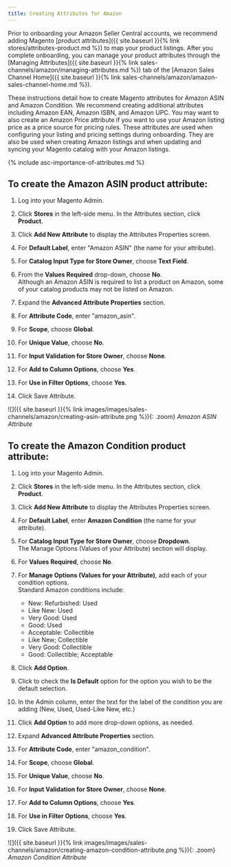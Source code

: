 ```yaml
---
title: Creating Attributes for Amazon
---
```



Prior to onboarding your Amazon Seller Central accounts, we recommend adding Magento [product attributes]({{ site.baseurl }}{% link stores/attributes-product.md %}) to map your product listings. After you complete onboarding, you can manage your product attributes through the [Managing Attributes]({{ site.baseurl }}{% link sales-channels/amazon/managing-attributes.md %}) tab of the [Amazon Sales Channel Home]({{ site.baseurl }}{% link sales-channels/amazon/amazon-sales-channel-home.md %}).

These instructions detail how to create Magento attributes for Amazon ASIN and Amazon Condition. We recommend creating additional attributes including Amazon EAN, Amazon ISBN, and Amazon UPC. You may want to also create an Amazon Price attribute if you want to use your Amazon listing price as a price source for pricing rules. These attributes are used when configuring your listing and pricing settings during onboarding. They are also be used when creating Amazon listings and when updating and syncing your Magento catalog with your Amazon listings.

{% include asc-importance-of-attributes.md %}

## To create the Amazon ASIN product attribute:

1. Log into your Magento Admin.

1. Click **Stores** in the left-side menu. In the Attributes section, click **Product**.

1. Click **Add New Attribute** to display the Attributes Properties screen.

1. For **Default Label**, enter "Amazon ASIN" (the name for your attribute).

1. For **Catalog Input Type for Store Owner**, choose **Text Field**.

1. From the **Values Required** drop-down, choose **No**.
<br/>Although an Amazon ASIN is required to list a product on Amazon, some of your catalog products may not be listed on Amazon.

1. Expand the **Advanced Attribute Properties** section.

1. For **Attribute Code**, enter "amazon_asin".

1. For **Scope**, choose **Global**.

1. For **Unique Value**, choose **No**.

1. For **Input Validation for Store Owner**, choose **None**.

1. For **Add to Column Options**, choose **Yes**.

1. For **Use in Filter Options**, choose **Yes**.

1. Click <span class="btn">Save Attribute</span>.

![]({{ site.baseurl }}{% link images/images/sales-channels/amazon/creating-asin-attribute.png %}){: .zoom}
_Amazon ASIN Attribute_

## To create the Amazon Condition product attribute:

1. Log into your Magento Admin.

1. Click **Stores** in the left-side menu. In the Attributes section, click **Product**.

1. Click **Add New Attribute** to display the Attributes Properties screen.

1. For **Default Label**, enter **Amazon Condition** (the name for your attribute).

1. For **Catalog Input Type for Store Owner**, choose **Dropdown**.
<br/>The Manage Options (Values of your Attribute) section will display.

1. For **Values Required**, choose **No**.

1. For **Manage Options (Values for your Attribute)**, add each of your condition options.
<br/>Standard Amazon conditions include:

    - New: Refurbished: Used
    - Like New: Used
    - Very Good: Used
    - Good: Used
    - Acceptable: Collectible
    - Like New; Collectible
    - Very Good: Collectible
    - Good: Collectible; Acceptable

1. Click **Add Option**.

1. Click to check the **Is Default** option for the option you wish to be the default selection.

1. In the Admin column, enter the text for the label of the condition you are adding (New, Used, Used-Like New, etc.)

1. Click **Add Option** to add more drop-down options, as needed.

1. Expand **Advanced Attribute Properties** section.

1. For **Attribute Code**, enter "amazon_condition".

1. For **Scope**, choose **Global**.

1. For **Unique Value**, choose **No**.

1. For **Input Validation for Store Owner**, choose **None**.

1. For **Add to Column Options**, choose **Yes**.

1. For **Use in Filter Options**, choose **Yes**.

1. Click <span class="btn">Save Attribute</span>.

![]({{ site.baseurl }}{% link images/images/sales-channels/amazon/creating-amazon-condition-attribute.png %}){: .zoom}
_Amazon Condition Attribute_
